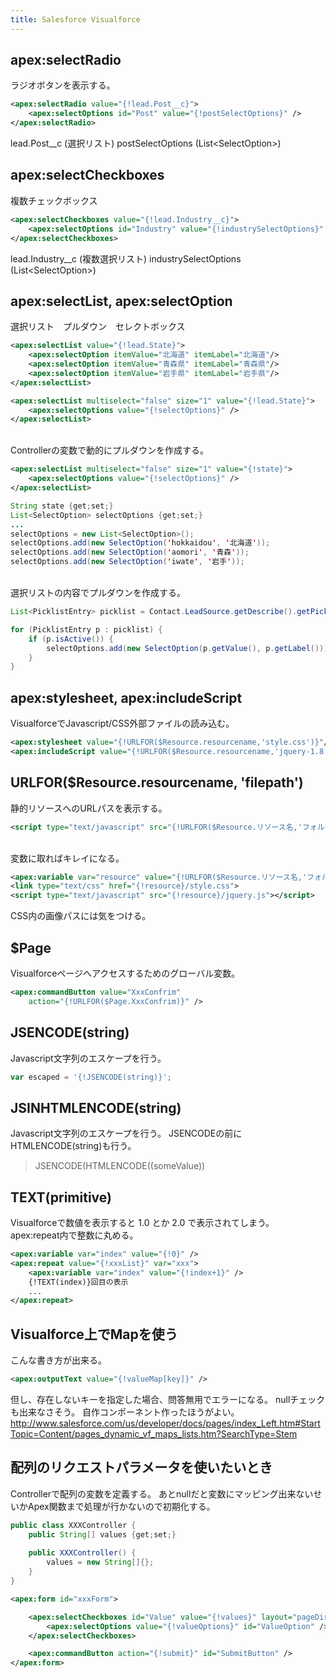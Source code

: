 ```yaml
---
title: Salesforce Visualforce
---
```


## apex:selectRadio  
ラジオボタンを表示する。

``` xml
<apex:selectRadio value="{!lead.Post__c}">
	<apex:selectOptions id="Post" value="{!postSelectOptions}" />
</apex:selectRadio>
```
lead.Post__c (選択リスト)
postSelectOptions (List\<SelectOption\>)


## apex:selectCheckboxes
複数チェックボックス

``` xml
<apex:selectCheckboxes value="{!lead.Industry__c}">
	<apex:selectOptions id="Industry" value="{!industrySelectOptions}" />
</apex:selectCheckboxes>
```
lead.Industry__c (複数選択リスト)
industrySelectOptions (List\<SelectOption\>)


## apex:selectList, apex:selectOption
選択リスト　プルダウン　セレクトボックス 

``` xml
<apex:selectList value="{!lead.State}">
	<apex:selectOption itemValue="北海道" itemLabel="北海道"/>
	<apex:selectOption itemValue="青森県" itemLabel="青森県"/>
	<apex:selectOption itemValue="岩手県" itemLabel="岩手県"/>
</apex:selectList>
```

``` xml
<apex:selectList multiselect="false" size="1" value="{!lead.State}">
	<apex:selectOptions value="{!selectOptions}" />
</apex:selectList>
```

<br>
Controllerの変数で動的にプルダウンを作成する。

``` xml
<apex:selectList multiselect="false" size="1" value="{!state}">
	<apex:selectOptions value="{!selectOptions}" />
</apex:selectList>
```

``` java
String state {get;set;}
List<SelectOption> selectOptions {get;set;}
...
selectOptions = new List<SelectOption>();
selectOptions.add(new SelectOption('hokkaidou', '北海道'));
selectOptions.add(new SelectOption('aomori', '青森'));
selectOptions.add(new SelectOption('iwate', '岩手'));
```
<br>
選択リストの内容でプルダウンを作成する。

``` java
List<PicklistEntry> picklist = Contact.LeadSource.getDescribe().getPicklistValues();

for (PicklistEntry p : picklist) {
	if (p.isActive()) {
		selectOptions.add(new SelectOption(p.getValue(), p.getLabel()));
	}
}
```


## apex:stylesheet, apex:includeScript
VisualforceでJavascript/CSS外部ファイルの読み込む。

``` xml
<apex:stylesheet value="{!URLFOR($Resource.resourcename,'style.css')}"/>
<apex:includeScript value="{!URLFOR($Resource.resourcename,'jquery-1.8.0.min.js')}" />
```

## URLFOR($Resource.resourcename, 'filepath')
静的リソースへのURLパスを表示する。

``` xml
<script type="text/javascript" src="{!URLFOR($Resource.リソース名,'フォルダ名/jquery.js')}"></script>
```
<br>
変数に取ればキレイになる。

``` xml
<apex:variable var="resource" value="{!URLFOR($Resource.リソース名,'フォルダ名')}"/>
<link type="text/css" href="{!resource}/style.css">
<script type="text/javascript" src="{!resource}/jquery.js"></script>
```

CSS内の画像パスには気をつける。

## $Page
Visualforceページへアクセスするためのグローバル変数。

``` xml
<apex:commandButton value="XxxConfrim"
    action="{!URLFOR($Page.XxxConfrim)}" />
```

## JSENCODE(string)
Javascript文字列のエスケープを行う。

``` js
var escaped = '{!JSENCODE(string)}';
```

## JSINHTMLENCODE(string)
Javascript文字列のエスケープを行う。
JSENCODEの前にHTMLENCODE(string)も行う。
> JSENCODE(HTMLENCODE((someValue))

## TEXT(primitive)
Visualforceで数値を表示すると 1.0 とか 2.0 で表示されてしまう。
apex:repeat内で整数に丸める。

``` xml
<apex:variable var="index" value="{!0}" />
<apex:repeat value="{!xxxList}" var="xxx">
	<apex:variable var="index" value="{!index+1}" />
	{!TEXT(index)}回目の表示
	...
</apex:repeat>
```

## Visualforce上でMapを使う

こんな書き方が出来る。

``` xml
<apex:outputText value="{!valueMap[key]}" />
```

但し、存在しないキーを指定した場合、問答無用でエラーになる。
nullチェックも出来なさそう。
自作コンポーネント作ったほうがよい。
http://www.salesforce.com/us/developer/docs/pages/index_Left.htm#StartTopic=Content/pages_dynamic_vf_maps_lists.htm?SearchType=Stem

## 配列のリクエストパラメータを使いたいとき
Controllerで配列の変数を定義する。
あとnullだと変数にマッピング出来ないせいかApex関数まで処理が行かないので初期化する。

``` java
public class XXXController {
	public String[] values {get;set;}
	
	public XXXController() {
		values = new String[]{};
	}
}
```

``` xml
<apex:form id="xxxForm">

    <apex:selectCheckboxes id="Value" value="{!values}" layout="pageDirection">
        <apex:selectOptions value="{!valueOptions}" id="ValueOption" />
    </apex:selectCheckboxes>

    <apex:commandButton action="{!submit}" id="SubmitButton" />
</apex:form>
```

